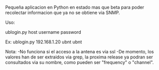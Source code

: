 Pequeña aplicacion en Python en estado mas que beta para poder recolectar
informacion que ya no se obtiene via SNMP.

Uso:

ublogin.py host username password

Ex: ublogin.py 192.168.1.20 ubnt ubnt

Nota: 
-No funciona si el acceso a la antena es via ssl
-De momento, los valores han de ser extraidos via grep, la proxima release ya podran
ser consultados via su nombre, como pueden ser "frequency" o "channel".
